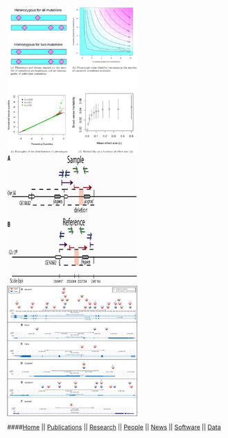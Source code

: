 <a href="http://www.plosgenetics.org/article/info%3Adoi%2F10.1371%2Fjournal.pgen.1003258">
<img src="images/journal.pgen.1003258.g001.png" style="width: 300px;"></a>
<a href="http://mbe.oxfordjournals.org/content/31/7/1750.full">
<img src="images/F6.large.jpg" style="width: 300px;" height="300px"></a>
<a href="http://mbe.oxfordjournals.org/content/30/10/2311.full">
<img src="images/F4.large.jpg" style="width: 300px;" height="300px"></a>

####[Home](index.html) || [Publications](pubs.html) || [Research](research.html) || [People](people.html) || [News](news.html) || [Software](software.html) || [Data](data.html)
